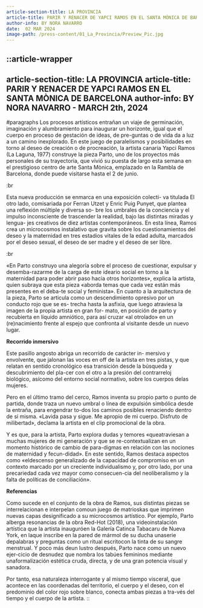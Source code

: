 ```yaml
---
article-section-title: LA PROVINCIA
article-title: PARIR Y RENACER DE YAPCI RAMOS EN EL SANTA MÒNICA DE BARCELONA
author-info: BY NORA NAVARRO
date:  02 MAR 2024
image-path: /press-content/01_La_Provincia/Preview_Pic.jpg
---
```


::article-wrapper
---
article-section-title: LA PROVINCIA
article-title: PARIR Y RENACER DE YAPCI RAMOS EN EL SANTA MÒNICA DE BARCELONA
author-info: BY NORA NAVARRO - MARCH 2th, 2024
---
#paragraphs
Los procesos artísticos entrañan un viaje de germinación, imaginación y alumbramiento para inaugurar un horizonte, igual que el cuerpo en proceso de gestación de ideas, de pre-guntas o de vida da a luz a un camino inexplorado. En este juego de paralelismos y posibilidades en torno al deseo de creación o de procreación, la artista canaria Yapci Ramos (La Laguna, 1977) construye la pieza Parto, uno de los proyectos más personales de su trayectoria, que vivió su puesta de largo esta semana en el prestigioso centro de arte Santa Mònica, emplazado en la Rambla de Barcelona, donde puede visitarse hasta el 2 de junio.

:br

Esta nueva producción se enmarca en una exposición colecti- va titulada El otro lado, comisariada por Ferran Utzet y Enric Puig Punyet, que plantea una reflexión múltiple y diversa so- bre los umbrales de la conciencia y el impulso inconsciente de trascender la realidad, bajo las distintas miradas y lengua- jes creativos de diez artistas contemporáneos. En esta línea, Ramos crea un microcosmos instalativo que gravita sobre los cuestionamientos del deseo y la maternidad en tres estadios vitales de la edad adulta, marcados por el deseo sexual, el deseo de ser madre y el deseo de ser libre.

:br

«En Parto construyo una alegoría sobre el proceso de cuestionar, expulsar y desemba-razarme de la carga de este ideario social en torno a la maternidad para poder abrir paso hacia otros horizontes», explica la artista, quien subraya que esta pieza «aborda temas que cada vez están más presentes en el deba-te social y feminista». En cuanto a la arquitectura de la pieza, Parto se articula como un descendimiento opresivo por un conducto rojo que se es- trecha hasta la asfixia, que luego atraviesa la imagen de la propia artista en gran for- mato, en posición de parto y recubierta en líquido amniótico, para así cruzar «al otrolado» en un (re)nacimiento frente al espejo que confronta al visitante desde un nuevo lugar.

**Recorrido inmersivo**

Este pasillo angosto abriga un recorrido de carácter in- mersivo y envolvente, que jalonan las voces en off de la artista en tres pistas, y que relatan en sentido cronológico esa transición desde la búsqueda y descubrimiento del pla-cer con el otro a la presión del contrarreloj biológico, asícomo del entorno social normativo, sobre los cuerpos delas mujeres.

Pero en el último tramo del cerco, Ramos inventa su propio parto o punto de partida, donde traza un nuevo umbral o línea de expulsión simbólica desde la entraña, para engendrar to-dos los caminos posibles renaciendo dentro de sí misma. «Lavida pasa y sigue. Me apropio de mi cuerpo. Disfruto de milibertad», declama la artista en el clip promocional de la obra.

Y es que, para la artista, Parto explora dudas y temores «queatraviesan a muchas mujeres de mi generación y que se re-contextualizan en un momento histórico de cambio de para-digmas en relación con las nociones de maternidad y fecun-didad». En este sentido, Ramos destaca aspectos como «eldescenso generalizado de la capacidad de compromiso en un contexto marcado por un creciente individualismo y, por otro lado, por una precariedad cada vez mayor como consecuen-cia del neoliberalismo y la falta de políticas de conciliación».

**Referencias**

Como sucede en el conjunto de la obra de Ramos, sus distintas piezas se interrelacionan e interpelan comoun juego de matrioskas que imprimen nuevas capas designificado a su microcosmos artístico. Por ejemplo, Parto alberga resonancias de la obra Red-Hot (2018), una videoinstalación artística que la artista inauguróen la Galería Catinca Tabacaru de Nueva York, en laque inscribe en la pared de mármol de su ducha unaserie depalabras y preguntas como un ritual escritocon la tinta de su sangre menstrual. Y poco más deun lustro después, Parto nace como un nuevo ejer-cicio de desnudez que nombra los tabúes femininos mediante unaformalización estética cruda, directa, y de una gran potencia visual y sanadora.

Por tanto, esa naturaleza interrogante y al mismo tiempo visceral, que acontece en las coordenadas del territorio, el cuerpo y el deseo, con el predominio del color rojo sobre blanco, conecta ambas piezas a tra-vés del tiempo y el cuerpo de la artista.
::
